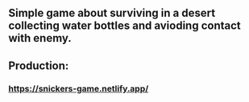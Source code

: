 ## Simple game about surviving in a desert collecting water bottles and avioding contact with enemy.
## Production:
### https://snickers-game.netlify.app/
